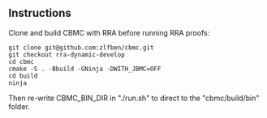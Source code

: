 ## Instructions
Clone and build CBMC with RRA before running RRA proofs:
```console
git clone git@github.com:zlfben/cbmc.git
git checkout rra-dynamic-develop
cd cbmc
cmake -S . -Bbuild -GNinja -DWITH_JBMC=OFF
cd build
ninja
```
Then re-write CBMC_BIN_DIR in "./run.sh" to direct to the "cbmc/build/bin" folder.
